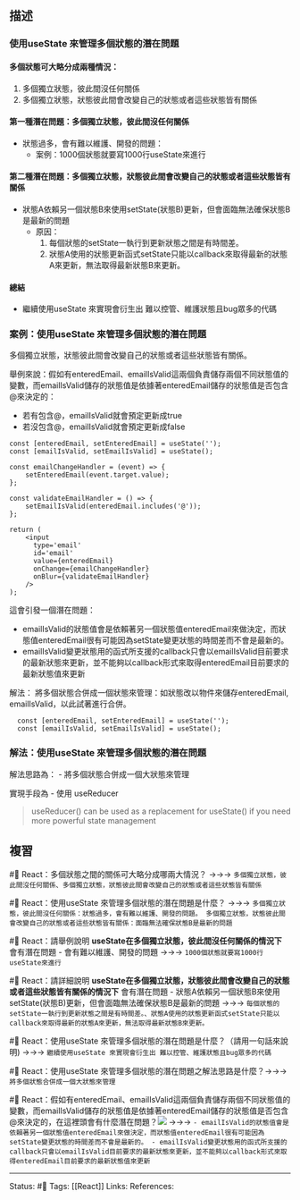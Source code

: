 ## 描述




### 使用useState 來管理多個狀態的潛在問題

#### 多個狀態可大略分成兩種情況：
1. 多個獨立狀態，彼此間沒任何關係
2. 多個獨立狀態，狀態彼此間會改變自己的狀態或者這些狀態皆有關係


#### 第一種潛在問題：多個獨立狀態，彼此間沒任何關係
- 狀態過多，會有難以維護、開發的問題：
	- 案例：1000個狀態就要寫1000行useState來進行

#### 第二種潛在問題：多個獨立狀態，狀態彼此間會改變自己的狀態或者這些狀態皆有關係

- 狀態A依賴另一個狀態B來使用setState(狀態B)更新，但會面臨無法確保狀態B是最新的問題
	- 原因：
		1) 每個狀態的setState一執行到更新狀態之間是有時間差。
		2) 狀態A使用的狀態更新函式setState只能以callback來取得最新的狀態A來更新，無法取得最新狀態B來更新。

#### 總結
- 繼續使用useState 來實現會衍生出 難以控管、維護狀態且bug眾多的代碼



### 案例：使用useState 來管理多個狀態的潛在問題


多個獨立狀態，狀態彼此間會改變自己的狀態或者這些狀態皆有關係。


舉例來說：假如有enteredEmail、emailIsValid這兩個負責儲存兩個不同狀態值的變數，而emailIsValid儲存的狀態值是依據著enteredEmail儲存的狀態值是否包含@來決定的：
- 若有包含@，emailIsValid就會預定更新成true
- 若沒包含@，emailIsValid就會預定更新成false
```
const [enteredEmail, setEnteredEmail] = useState('');
const [emailIsValid, setEmailIsValid] = useState();

const emailChangeHandler = (event) => {
	setEnteredEmail(event.target.value);
};

const validateEmailHandler = () => {
	setEmailIsValid(enteredEmail.includes('@'));
};
```

```
return (
	<input 
	  type='email' 
	  id='email'
	  value={enteredEmail}
	  onChange={emailChangeHandler}
	  onBlur={validateEmailHandler}
	/>
);
```

這會引發一個潛在問題：
- emailIsValid的狀態值會是依賴著另一個狀態值enteredEmail來做決定，而狀態值enteredEmail很有可能因為setState變更狀態的時間差而不會是最新的。
- emailIsValid變更狀態用的函式所支援的callback只會以emailIsValid目前要求的最新狀態來更新，並不能夠以callback形式來取得enteredEmail目前要求的最新狀態值來更新



解法：
將多個狀態合併成一個狀態來管理：如狀態改以物件來儲存enteredEmail, emailIsValid，以此試著進行合併。
```
  const [enteredEmail, setEnteredEmail] = useState('');
  const [emailIsValid, setEmailIsValid] = useState();
```



### 解法：使用useState 來管理多個狀態的潛在問題

解法思路為：
	- 將多個狀態合併成一個大狀態來管理

實現手段為
	- 使用 useReducer 

> useReducer() can be used as a replacement for useState() if you need more powerful state management

## 複習


#🧠 React：多個狀態之間的關係可大略分成哪兩大情況？ ->->-> `多個獨立狀態，彼此間沒任何關係、多個獨立狀態，狀態彼此間會改變自己的狀態或者這些狀態皆有關係`
<!--SR:!2023-07-01,178,250-->

#🧠 React：使用useState 來管理多個狀態的潛在問題是什麼？ ->->-> `多個獨立狀態，彼此間沒任何關係：狀態過多，會有難以維護、開發的問題。 多個獨立狀態，狀態彼此間會改變自己的狀態或者這些狀態皆有關係：面臨無法確保狀態B是最新的問題 `
<!--SR:!2023-11-23,98,230-->

#🧠 React：請舉例說明 **useState在多個獨立狀態，彼此間沒任何關係的情況下** 會有潛在問題 - 會有難以維護、開發的問題 ->->-> `1000個狀態就要寫1000行useState來進行`
<!--SR:!2024-09-03,431,250-->

#🧠 React：請詳細說明 **useState在多個獨立狀態，狀態彼此間會改變自己的狀態或者這些狀態皆有關係的情況下** 會有潛在問題 - 狀態A依賴另一個狀態B來使用setState(狀態B)更新，但會面臨無法確保狀態B是最新的問題 ->->-> `每個狀態的setState一執行到更新狀態之間是有時間差。、狀態A使用的狀態更新函式setState只能以callback來取得最新的狀態A來更新，無法取得最新狀態B來更新。`
<!--SR:!2023-07-25,139,230-->

#🧠 React：使用useState 來管理多個狀態的潛在問題是什麼？（請用一句話來說明) ->->-> `繼續使用useState 來實現會衍生出 難以控管、維護狀態且bug眾多的代碼`
<!--SR:!2023-05-22,149,250-->


#🧠 React：使用useState 來管理多個狀態的潛在問題之解法思路是什麼？->->-> `將多個狀態合併成一個大狀態來管理`
<!--SR:!2023-07-11,183,250-->

#🧠 React：假如有enteredEmail、emailIsValid這兩個負責儲存兩個不同狀態值的變數，而emailIsValid儲存的狀態值是依據著enteredEmail儲存的狀態值是否包含@來決定的，在這裡頭會有什麼潛在問題？![](https://res.cloudinary.com/dqfxgtyoi/image/upload/v1663511454/blog/react/state/useReducer/useReducer-background-example_xva8gs.png) ->->-> `- emailIsValid的狀態值會是依賴著另一個狀態值enteredEmail來做決定，而狀態值enteredEmail很有可能因為setState變更狀態的時間差而不會是最新的。 - emailIsValid變更狀態用的函式所支援的callback只會以emailIsValid目前要求的最新狀態來更新，並不能夠以callback形式來取得enteredEmail目前要求的最新狀態值來更新`
<!--SR:!2023-08-17,149,230-->


---
Status: #🌱 
Tags:
[[React]]
Links:
References: